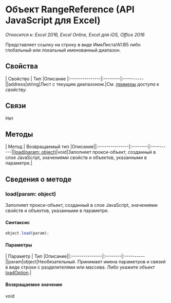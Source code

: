 # Объект RangeReference (API JavaScript для Excel)

_Относится к: Excel 2016, Excel Online, Excel для iOS, Office 2016_

Представляет ссылку на строку в виде ИмяЛиста!A1:B5 либо глобальный или локальный именованный диапазон.

## Свойства

| Свойство	   | Тип	|Описание
|:---------------|:--------|:----------||address|string|Лист с текущим диапазоном.|_См. [примеры](#property-access-examples) доступа к свойству._

## Связи
Нет


## Методы

| Метод		   | Возвращаемый тип	|Описание||:---------------|:--------|:----------||[load(param: object)](#loadparam-object)|void|Заполняет прокси-объект, созданный в слое JavaScript, значениями свойств и объектов, указанными в параметре.|

## Сведения о методе


### load(param: object)
Заполняет прокси-объект, созданный в слое JavaScript, значениями свойств и объектов, указанными в параметре.

#### Синтаксис
```js
object.load(param);
```

#### Параметры
| Параметр	   | Тип	|Описание||:---------------|:--------|:----------||param|object|Необязательный. Принимает имена параметров и связей в виде строки с разделителями или массива. Либо укажите объект [loadOption](loadoption.md).|

#### Возвращаемое значение
void

